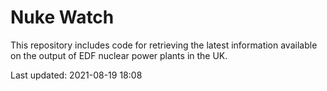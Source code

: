 # Nuke Watch

This repository includes code for retrieving the latest information available on the output of EDF nuclear power plants in the UK.

Last updated: 2021-08-19 18:08
